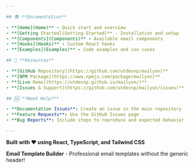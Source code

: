 ```yaml
---

## 📚 **Documentation**

- **[Home](Home)** - Quick start and overview
- **[Getting Started](Getting-Started)** - Installation and setup
- **[Components](Components)** - Available email components
- **[Hooks](Hooks)** - Custom React hooks
- **[Examples](Examples)** - Code examples and use cases

## 🔗 **Resources**

- **[GitHub Repository](https://github.com/utdevnp/mailyon)**
- **[NPM Package](https://www.npmjs.com/package/mailyon)**
- **[Live Demo](https://utdevnp.github.io/mailyon/)**
- **[Issues & Support](https://github.com/utdevnp/mailyon/issues)**

## 🆘 **Need Help?**

- **Documentation Issues**: Create an issue in the main repository
- **Feature Requests**: Use the GitHub Issues page
- **Bug Reports**: Include steps to reproduce and expected behavior

---
```


**Built with ❤️ using React, TypeScript, and Tailwind CSS**

**Email Template Builder** - Professional email templates without the generic header!
